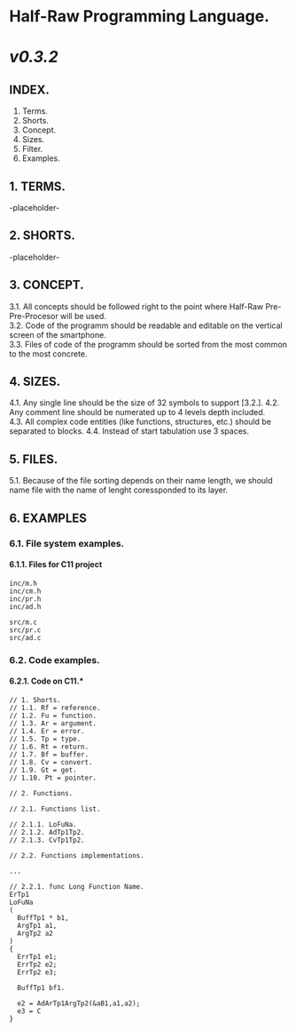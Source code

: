 # Half-Raw Programming Language.
# *v0.3.2*

## **INDEX.**
1. Terms.
2. Shorts.
3. Concept.
4. Sizes.
5. Filter.
6. Examples.
 
## **1. TERMS.**
-placeholder-  

## **2. SHORTS.**
-placeholder-  

## **3. CONCEPT.**
3.1. All concepts should be followed
right to the point where Half-Raw
Pre-Pre-Procesor will be used.   
3.2. Code of the programm should be
readable and editable on the vertical
screen of the smartphone.  
3.3. Files of code of the programm
should be sorted from the most common
to the most concrete.

## **4. SIZES.**  
4.1. Any single line should be the
size of 32 symbols to support [3.2.].
4.2. Any comment line should be
numerated up to 4 levels depth
included.  
4.3. All complex code entities (like
functions, structures, etc.) should
be separated to blocks.
4.4. Instead of start tabulation use
3 spaces.

## **5. FILES.**
5.1. Because of the file sorting
depends on their name length, we
should name file with the name of
lenght coressponded to its layer.

## **6. EXAMPLES**  

### 6.1. File system examples.  

#### 6.1.1. Files for C11 project  

```
inc/m.h  
inc/cm.h  
inc/pr.h  
inc/ad.h  

src/m.c  
src/pr.c  
src/ad.c  
```

### 6.2. Code examples.  

#### 6.2.1. Code on C11.*  
```
// 1. Shorts.
// 1.1. Rf = reference.
// 1.2. Fu = function.
// 1.3. Ar = argument.
// 1.4. Er = error.
// 1.5. Tp = type.
// 1.6. Rt = return.
// 1.7. Bf = buffer.
// 1.8. Cv = convert.
// 1.9. Gt = get.
// 1.10. Pt = pointer.

// 2. Functions.  
  
// 2.1. Functions list.
  
// 2.1.1. LoFuNa.
// 2.1.2. AdTp1Tp2.
// 2.1.3. CvTp1Tp2.

// 2.2. Functions implementations.

...

// 2.2.1. func Long Function Name.
ErTp1
LoFuNa
(
  BuffTp1 * b1,
  ArgTp1 a1,
  ArgTp2 a2
)
{
  ErrTp1 e1;
  ErrTp2 e2;
  ErrTp2 e3;

  BuffTp1 bf1.

  e2 = AdArTp1ArgTp2(&aB1,a1,a2);
  e3 = C
}  
```
